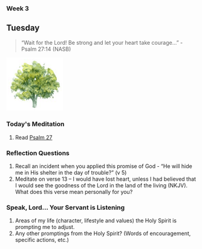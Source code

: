 ### Week 3

## Tuesday

>  “Wait for the Lord! Be strong and let your heart take courage...” - Psalm 27:14 (NASB)

<img src="/assets/img/tree.png" style="width: 150px">

### Today's Meditation
1. Read <a href="https://www.biblegateway.com/passage/?search=Psalm+27&version=ESV" target="_blank">Psalm 27</a>


### Reflection Questions
1. Recall an incident when you applied this promise of God - “He will hide me in His shelter in the day of trouble?” (v 5)
2. Meditate on verse 13 – I would have lost heart, unless I had believed that I would see the goodness of the Lord in the land of the living (NKJV). What does this verse mean personally for you?


### Speak, Lord... Your Servant is Listening
1. Areas of my life (character, lifestyle and values) the Holy Spirit is prompting me to adjust.
2. Any other promptings from the Holy Spirit? (Words of encouragement, specific actions, etc.)